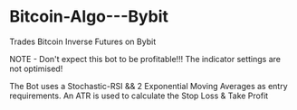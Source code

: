 # Bitcoin-Algo---Bybit
Trades Bitcoin Inverse Futures on Bybit

NOTE - Don't expect this bot to be profitable!!! The indicator settings are not optimised!

The Bot uses a Stochastic-RSI && 2 Exponential Moving Averages as entry requirements.
An ATR is used to calculate the Stop Loss & Take Profit
